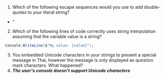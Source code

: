 1. Which of the following escape sequences would you use to add double-quotes to your literal string?
* \"

2. Which of the following lines of code correctly uses string interpolation assuming that the variable value is a string?
 ```C#
Console.WriteLine($"My value: {value}");
 ```
 
 3. You embedded Unicode characters in your strings to present a special message in Thai, however the message is only displayed as question mark characters. What happened?
 4. ***The user's console doesn't support Unicode characters***
